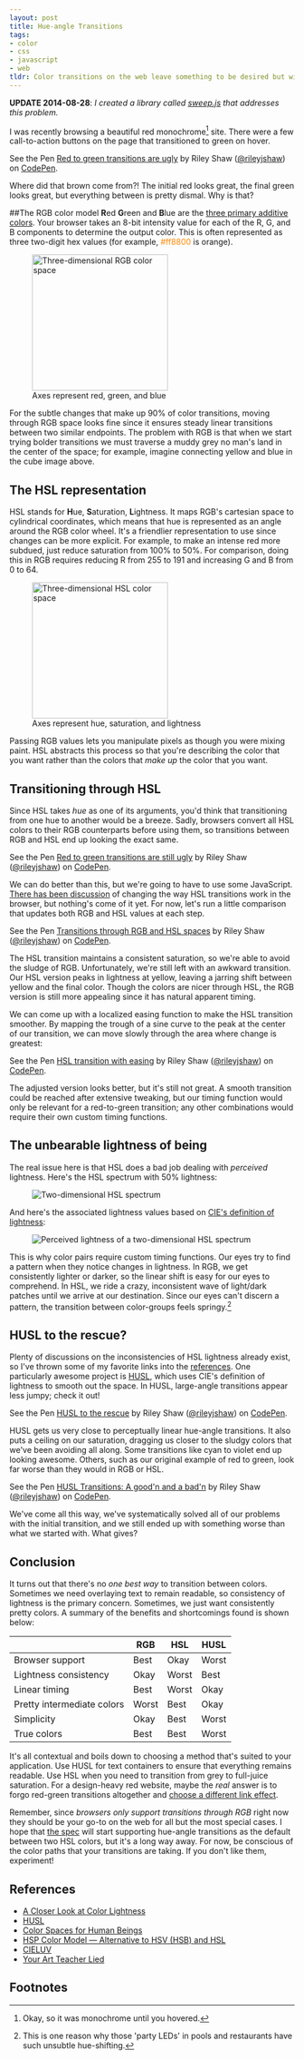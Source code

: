 ```yaml
---
layout: post
title: Hue-angle Transitions
tags:
- color
- css
- javascript
- web
tldr: Color transitions on the web leave something to be desired but with a bit of elbow grease we can make them awesome again.
---
```

**UPDATE 2014-08-28**: _I created a library called [sweep.js](http://rileyjshaw.com/sweep/) that addresses this problem._

I was recently browsing a beautiful red monochrome[^1] site. There were a few call-to-action buttons on the page that transitioned to green on hover.

<p data-height="268" data-theme-id="0" data-slug-hash="qgrKn" data-default-tab="result" class='codepen'>See the Pen <a href='http://codepen.io/rileyjshaw/pen/qgrKn/'>Red to green transitions are ugly</a> by Riley Shaw (<a href='http://codepen.io/rileyjshaw'>@rileyjshaw</a>) on <a href='http://codepen.io'>CodePen</a>.</p>

Where did that brown come from?! The initial red looks great, the final green looks great, but everything between is pretty dismal. Why is that?

##The RGB color model
**R**ed **G**reen and **B**lue are the [three primary additive colors](/blog/your-art-teacher-lied). Your browser takes an 8-bit intensity value for each of the R, G, and B components to determine the output color. This is often represented as three two-digit hex values (for example, <span style="color:#ff8800">#ff8800</span> is orange).

<figure>
  <img src="/images/rgb-cube.png" width="240px" alt="Three-dimensional RGB color space">
  <figcaption>Axes represent red, green, and blue</figcaption>
</figure>

For the subtle changes that make up 90% of color transitions, moving through RGB space looks fine since it ensures steady linear transitions between two similar endpoints. The problem with RGB is that when we start trying bolder transitions we must traverse a muddy grey no man's land in the center of the space; for example, imagine connecting yellow and blue in the cube image above.

## The HSL representation
HSL stands for **H**ue, **S**aturation, **L**ightness. It maps RGB's cartesian space to cylindrical coordinates, which means that hue is represented as an angle around the RGB color wheel. It's a friendlier representation to use since changes can be more explicit. For example, to make an intense red more subdued, just reduce saturation from 100% to 50%. For comparison, doing this in RGB requires reducing R from 255 to 191 and increasing G and B from 0 to 64.

<figure>
  <img src="/images/hsl-cube.png" width="240px" alt="Three-dimensional HSL color space">
  <figcaption>Axes represent hue, saturation, and lightness</figcaption>
</figure>

Passing RGB values lets you manipulate pixels as though you were mixing paint. HSL abstracts this process so that you're describing the color that you want rather than the colors that _make up_ the color that you want.

## Transitioning through HSL
Since HSL takes _hue_ as one of its arguments, you'd think that transitioning from one hue to another would be a breeze. Sadly, browsers convert all HSL colors to their RGB counterparts before using them, so transitions between RGB and HSL end up looking the exact same.

<p data-height="268" data-theme-id="0" data-slug-hash="GLKrD" data-default-tab="result" class='codepen'>See the Pen <a href='http://codepen.io/rileyjshaw/pen/GLKrD/'>Red to green transitions are still ugly</a> by Riley Shaw (<a href='http://codepen.io/rileyjshaw'>@rileyjshaw</a>) on <a href='http://codepen.io'>CodePen</a>.</p>

We can do better than this, but we're going to have to use some JavaScript. [There has been discussion](http://lists.w3.org/Archives/Public/www-style/2012May/1060.html) of changing the way HSL transitions work in the browser, but nothing's come of it yet. For now, let's run a little comparison that updates both RGB and HSL values at each step.

<p data-height="268" data-theme-id="5323" data-slug-hash="uonyi" data-default-tab="result" class='codepen'>See the Pen <a href='http://codepen.io/rileyjshaw/pen/uonyi/'>Transitions through RGB and HSL spaces</a> by Riley Shaw (<a href='http://codepen.io/rileyjshaw'>@rileyjshaw</a>) on <a href='http://codepen.io'>CodePen</a>.</p>

The HSL transition maintains a consistent saturation, so we're able to avoid the sludge of RGB. Unfortunately, we're still left with an awkward transition. Our HSL version peaks in lightness at yellow, leaving a jarring shift between yellow and the final color. Though the colors are nicer through HSL, the RGB version is still more appealing since it has natural apparent timing.

We can come up with a localized easing function to make the HSL transition smoother. By mapping the trough of a sine curve to the peak at the center of our transition, we can move slowly through the area where change is greatest:

<p data-height="268" data-theme-id="5323" data-slug-hash="Levyq" data-default-tab="result" class='codepen'>See the Pen <a href='http://codepen.io/rileyjshaw/pen/Levyq/'>HSL transition with easing</a> by Riley Shaw (<a href='http://codepen.io/rileyjshaw'>@rileyjshaw</a>) on <a href='http://codepen.io'>CodePen</a>.</p>

The adjusted version looks better, but it's still not great. A smooth transition could be reached after extensive tweaking, but our timing function would only be relevant for a red-to-green transition; any other combinations would require their own custom timing functions.

## The unbearable lightness of being
The real issue here is that HSL does a bad job dealing with _perceived_ lightness. Here's the HSL spectrum with 50% lightness:

<figure>
  <img src="/images/hsl-spectrum.png" alt="Two-dimensional HSL spectrum">
</figure>

And here's the associated lightness values based on [CIE's definition of lightness](http://en.wikipedia.org/wiki/Lab_color_space#CIELAB):

<figure>
  <img src="/images/hsl-lightness.png" alt="Perceived lightness of a two-dimensional HSL spectrum">
</figure>

This is why color pairs require custom timing functions. Our eyes try to find a pattern when they notice changes in lightness. In RGB, we get consistently lighter or darker, so the linear shift is easy for our eyes to comprehend. In HSL, we ride a crazy, inconsistent wave of light/dark patches until we arrive at our destination. Since our eyes can't discern a pattern, the transition between color-groups feels springy.[^2]

## HUSL to the rescue?
Plenty of discussions on the inconsistencies of HSL lightness already exist, so I've thrown some of my favorite links into the [references](#references). One particularly awesome project is [HUSL](http://www.boronine.com/husl/), which uses CIE's definition of lightness to smooth out the space. In HUSL, large-angle transitions appear less jumpy; check it out!

<p data-height="268" data-theme-id="5323" data-slug-hash="ArhLK" data-default-tab="result" class='codepen'>See the Pen <a href='http://codepen.io/rileyjshaw/pen/ArhLK/'>HUSL to the rescue</a> by Riley Shaw (<a href='http://codepen.io/rileyjshaw'>@rileyjshaw</a>) on <a href='http://codepen.io'>CodePen</a>.</p>

HUSL gets us very close to perceptually linear hue-angle transitions. It also puts a ceiling on our saturation, dragging us closer to the sludgy colors that we've been avoiding all along. Some transitions like cyan to violet end up looking awesome. Others, such as our original example of red to green, look far worse than they would in RGB or HSL.

<p data-height="268" data-theme-id="5323" data-slug-hash="Lexkg" data-default-tab="result" class='codepen'>See the Pen <a href='http://codepen.io/rileyjshaw/pen/Lexkg/'>HUSL Transitions: A good'n and a bad'n</a> by Riley Shaw (<a href='http://codepen.io/rileyjshaw'>@rileyjshaw</a>) on <a href='http://codepen.io'>CodePen</a>.</p>
<script async src="//codepen.io/assets/embed/ei.js"></script>

We've come all this way, we've systematically solved all of our problems with the initial transition, and we still ended up with something worse than what we started with. What gives?

## Conclusion
It turns out that there's no _one best way_ to transition between colors. Sometimes we need overlaying text to remain readable, so consistency of lightness is the primary concern. Sometimes, we just want consistently pretty colors. A summary of the benefits and shortcomings found is shown below:

| | RGB | HSL | HUSL |
|-|-|-|-|
|Browser support|Best|Okay|Worst|
|Lightness consistency|Okay|Worst|Best|
|Linear timing|Best|Worst|Okay|
|Pretty intermediate colors|Worst|Best|Okay|
|Simplicity|Okay|Best|Worst|
|True colors|Best|Best|Worst|

It's all contextual and boils down to choosing a method that's suited to your application. Use HUSL for text containers to ensure that everything remains readable. Use HSL when you need to transition from grey to full-juice saturation. For a design-heavy red website, maybe the _real_ answer is to forgo red-green transitions altogether and [choose a different link effect](http://tympanus.net/Development/CreativeLinkEffects/).

Remember, since _browsers only support transitions through RGB_ right now they should be your go-to on the web for all but the most special cases. I hope that [the spec](http://www.w3.org/TR/css3-transitions/#animation-of-property-types-) will start supporting hue-angle transitions as the default between two HSL colors, but it's a long way away. For now, be conscious of the color paths that your transitions are taking. If you don't like them, experiment!

## References

- [A Closer Look at Color Lightness](http://robots.thoughtbot.com/closer-look-color-lightness)
- [HUSL](http://www.boronine.com/husl/)
- [Color Spaces for Human Beings](http://www.boronine.com/2012/03/26/Color-Spaces-for-Human-Beings/)
- [HSP Color Model — Alternative to HSV (HSB) and HSL](http://alienryderflex.com/hsp.html)
- [CIELUV](http://en.wikipedia.org/wiki/CIELUV)
- [Your Art Teacher Lied](/blog/your-art-teacher-lied/)

## Footnotes
[^1]: Okay, so it was monochrome until you hovered.
[^2]: This is one reason why those 'party LEDs' in pools and restaurants have such unsubtle hue-shifting.
